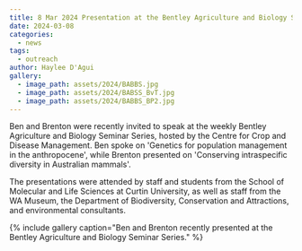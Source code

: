 ```yaml
---
title: 8 Mar 2024 Presentation at the Bentley Agriculture and Biology Seminar Series
date: 2024-03-08
categories:
  - news
tags:
  - outreach
author: Haylee D'Agui
gallery:
  - image_path: assets/2024/BABBS.jpg
  - image_path: assets/2024/BABSS_BvT.jpg
  - image_path: assets/2024/BABBS_BP2.jpg
---
```


Ben and Brenton were recently invited to speak at the weekly Bentley Agriculture and Biology Seminar Series, hosted by the Centre for Crop and Disease Management.
Ben spoke on 'Genetics for population management in the anthropocene', while Brenton presented on 'Conserving intraspecific diversity in Australian mammals'.

The presentations were attended by staff and students from the School of Molecular and Life Sciences at Curtin University, as well as staff from the WA Museum, the Department of Biodiversity, Conservation and Attractions, and environmental consultants.

{% include gallery caption="Ben and Brenton recently presented at the Bentley Agriculture and Biology Seminar Series." %}